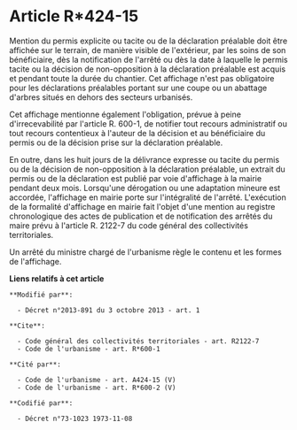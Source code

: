# Article R*424-15

Mention du permis explicite ou tacite ou de la déclaration préalable doit être affichée sur le terrain, de manière visible de
l'extérieur, par les soins de son bénéficiaire, dès la notification de l'arrêté ou dès la date à laquelle le permis tacite ou
la décision de non-opposition à la déclaration préalable est acquis et pendant toute la durée du chantier. Cet affichage
n'est pas obligatoire pour les déclarations préalables portant sur une coupe ou un abattage d'arbres situés en dehors des
secteurs urbanisés. 

Cet affichage mentionne également l'obligation, prévue à peine d'irrecevabilité par l'article R. 600-1, de notifier tout
recours administratif ou tout recours contentieux à l'auteur de la décision et au bénéficiaire du permis ou de la décision
prise sur la déclaration préalable. 

En outre, dans les huit jours de la délivrance expresse ou tacite du permis ou de la décision de non-opposition à la
déclaration préalable, un extrait du permis ou de la déclaration est publié par voie d'affichage à la mairie pendant deux
mois. Lorsqu'une dérogation ou une adaptation mineure est accordée, l'affichage en mairie porte sur l'intégralité de
l'arrêté. L'exécution de la formalité d'affichage en mairie fait l'objet d'une mention au registre chronologique des actes de
publication et de notification des arrêtés du maire prévu à l'article R. 2122-7 du code général des collectivités
territoriales. 

Un arrêté du ministre chargé de l'urbanisme règle le contenu et les formes de l'affichage.

**Liens relatifs à cet article**

	**Modifié par**:

	  - Décret n°2013-891 du 3 octobre 2013 - art. 1

	**Cite**:

	  - Code général des collectivités territoriales - art. R2122-7
	  - Code de l'urbanisme - art. R*600-1

	**Cité par**:

	  - Code de l'urbanisme - art. A424-15 (V)
	  - Code de l'urbanisme - art. R*600-2 (V)

	**Codifié par**:

	  - Décret n°73-1023 1973-11-08
